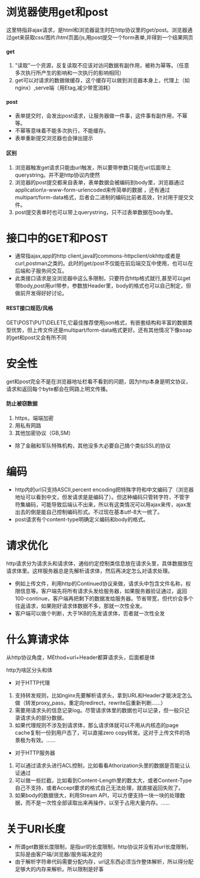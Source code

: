 # 浏览器使用get和post
这里特指非ajax请求，是html和浏览器诞生时在http协议里的get/post。浏览器通过get来获取css/图片/html页面/js,用post提交一个form表单,并得到一个结果网页
#### get
1. "读取"一个资源，反复读取不应该对访问数据有副作用，被称为幂等。（任意多次执行所产生的影响和一次执行的影响相同）
2. get可以对请求的数据做缓存，这个缓存可以做到浏览器本身上，代理上（如nginx）,serve端（用Etag,减少带宽消耗）
#### post
* 表单提交时，会发出post请求，让服务器做一件事，这件事有副作用，不幂等。
* 不幂等意味着不能多次执行，不能缓存。
* 表单重新提交浏览器也会弹出提示
#### 区别
1. 浏览器触发get请求只能由url触发，所以要带参数只能在url后面带上querystring。并不是http协议内使然
2. 浏览器的post提交都来自表单，表单数据会被编码到body里，浏览器通过application\x-www-form-urlencoded来传简单的数据
，还有通过multipart/form-data格式，后者会二进制的编码比前者高效，针对用于提交文件。
3. post提交表单时也可以带上querystring，只不过表单数据在body里。

# 接口中的GET和POST
* 通常指ajax,app的http client,java的commons-httpclient/okhttp或者是curl,postman之类的。此时的get/post不仅能在前后端交互中使用，也可以在后端和子服务间交互。
* 此类接口请求是没浏览器中这么多限制，只要符合http格式就行,甚至可以get带body,post用url带参，参数放Header里，body的格式也可以自己制定，但做前开发得好好讨论。
#### REST接口规范/风格
GET\POST\PUT\DELETE,它最佳推荐使用json格式，有嵌套结构和丰富的数据类型优势，但上传文件还是multipart/form-data格式更好。还有其他情况下像soap的get和post又会有所不同

# 安全性
get和post完全不是在浏览器地址栏看不看到的问题，因为http本身是明文协议，请求和返回每个byte都会在网路上明文传播。
#### 防止被窃数据
1. https，端端加密
2. 用私有网路
3. 其他加密协议（GB,SM）
* 除了金融和军队特殊机构，其他没多大必要自己搞个类似SSL的协议

# 编码
* http内的url只支持ASCII,percent encoding把特殊字符和中文编码了（浏览器地址可以看到中文，但发请求是是编码了）。但这种编码只管转字符，不管字符集编码，可能导致后端认不出来，所以有这类情况可以用ajax来传，ajax发出去的倒是能自己控制编码形式。不过现在基本utf-8大一统了。
* post请求有个content-type明确定义编码和body的格式。

# 请求优化
http请求分为请求头和请求体，通俗约定控制类信息放在请求头里，具体数据放在请求体里。这样服务器总是先解析请求体，然后再决定怎么对请求处理。
* 例如上传文件，利用http的Continued协议来做，请求头中包含文件名称，权限信息等。客户端先将所有请求头发给服务器，如果服务器验证通过，返回100-continue，客户端再把剩下的数据发给服务器。节省带宽，但代价会多个往返请求，如果刚好请求体数据不多，那就一次性全发。
* 客户端可以做个判断，大于1KB的先发请求体，否者就一次性全发

# 什么算请求体
从http协议角度，MEthod+url+Header都算请求头，后面都是体


http为啥区分头和体
* 对于HTTP代理
1. 支持转发规则，比如nginx先要解析请求头，拿到URL和Header才能决定怎么做（转发proxy_pass，重定向redirect，rewrite后重新判断……）
2. 需要用请求头的信息记录log。尽管请求体里的数据也可以记录，但一般只记录请求头的部分数据。
3. 如果代理规则不涉及到请求体，那么请求体就可以不用从内核态的page cache复制一份到用户态了，可以直接zero copy转发。这对于上传文件的场景极为有效。……
* 对于HTTP服务器
1. 可以通过请求头进行ACL控制，比如看看Athorization头里的数据是否能让认证通过
2. 可以做一些拦截，比如看到Content-Length里的数太大，或者Content-Type自己不支持，或者Accept要求的格式自己无法处理，就直接返回失败了。
3. 如果body的数据很大，利用Stream API，可以方便支持一块一块的处理数据，而不是一次性全部读取出来再操作，以至于占用大量内存。……

# 关于URl长度
* 所谓get数据长度限制，是指url的长度限制，http协议并没有对url长度限制，实际是由客户端/浏览器/服务端决定的
* 由于解析字符串代码需要分配内存，url这东西必须当作整体解析，所以得分配足够大的内存来解析。所以限制是好事
